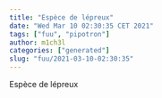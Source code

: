 ```yaml
---
title: "Espèce de lépreux"
date: "Wed Mar 10 02:30:35 CET 2021"
tags: ["fuu", "pipotron"]
author: m1ch3l
categories: ["generated"]
slug: "fuu/2021-03-10-02:30:35"
---
```


Espèce de lépreux
